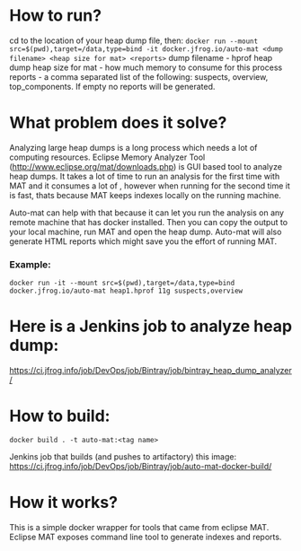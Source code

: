# How to run?
cd to the location of your heap dump file, then:
```docker run --mount src=$(pwd),target=/data,type=bind -it docker.jfrog.io/auto-mat <dump filename> <heap size for mat> <reports>```
dump filename - hprof heap dump
heap size for mat - how much memory to consume for this process
reports - a comma separated list of the following: suspects, overview, top_components. If empty no reports will be generated.

# What problem does it solve?

Analyzing large heap dumps is a long process which needs a lot of computing resources. Eclipse Memory Analyzer Tool (http://www.eclipse.org/mat/downloads.php) is GUI based tool to analyze heap dumps. It takes a lot of time to run an analysis for the first time with MAT and it consumes a lot of , however when running for the second time it is fast, thats because MAT keeps indexes locally on the running machine.

Auto-mat can help with that because it can let you run the analysis on any remote machine that has docker installed. Then you can copy the output to your local machine, run MAT and open the heap dump.
Auto-mat will also generate HTML reports which might save you the effort of running MAT.

### Example:

```docker run -it --mount src=$(pwd),target=/data,type=bind docker.jfrog.io/auto-mat heap1.hprof 11g suspects,overview```

# Here is a Jenkins job to analyze heap dump: 
https://ci.jfrog.info/job/DevOps/job/Bintray/job/bintray_heap_dump_analyzer/

# How to build:

```docker build . -t auto-mat:<tag name>```

Jenkins job that builds (and pushes to artifactory) this image: https://ci.jfrog.info/job/DevOps/job/Bintray/job/auto-mat-docker-build/

# How it works?

This is a simple docker wrapper for tools that came from eclipse MAT. Eclipse MAT exposes command line tool to generate indexes and reports.

